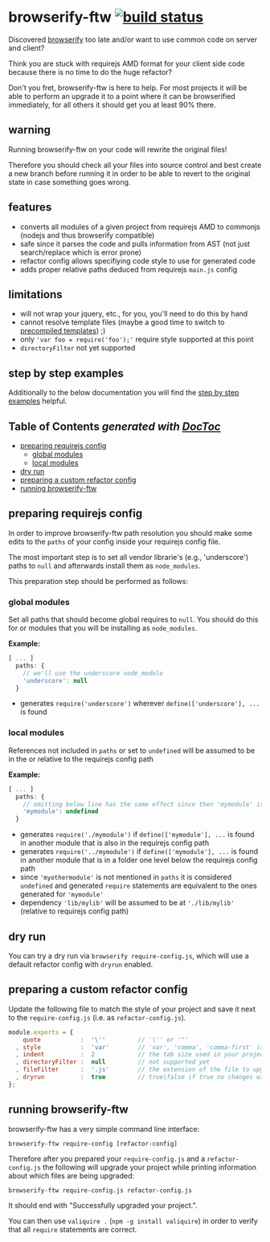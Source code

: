 # browserify-ftw [![build status](https://secure.travis-ci.org/thlorenz/browserify-ftw.png)](http://travis-ci.org/thlorenz/browserify-ftw)

Discovered [browserify](https://github.com/substack/node-browserify) too late and/or want to use common code on server
and client?

Think you are stuck with requirejs AMD format for your client side code because there is no time to do the huge refactor?

Don't you fret, browserify-ftw is here to help. For most projects it will be able to perform an upgrade it to a point
where it can be browserified immediately, for all others it should get you at least 90% there.

## warning

Running browserify-ftw on your code will rewrite the original files!

Therefore you should check all your files into source control and best create a new branch before running it in order to be able to revert to the original state in case something goes wrong.

## features

- converts all modules of a given project from requirejs AMD to commonjs (nodejs and thus browserify compatible)
- safe since it parses the code and pulls information from AST (not just search/replace which is error prone)
- refactor config allows specifiying code style to use for generated code
- adds proper relative paths deduced from requirejs `main.js` config

## limitations

- will not wrap your jquery, etc., for you, you'll need to do this by hand
- cannot resolve template files (maybe a good time to switch to [precompiled
  templates](https://github.com/wycats/handlebars.js/#precompiling-templates)) ;)
- only `'var foo = require('foo');'` require style supported at this point
- `directoryFilter` not yet supported

## step by step examples

Additionally to the below documentation you will find the [step by step
examples](https://github.com/thlorenz/browserify-ftw/tree/master/examples) helpful.

## **Table of Contents**  *generated with [DocToc](http://doctoc.herokuapp.com/)*

- [preparing requirejs config](#preparing-requirejs-config)
  - [global modules](#global-modules)
  - [local modules](#local-modules)
- [dry run](#dry-run)
- [preparing a custom refactor config](#preparing-a-custom-refactor-config)
- [running browserify-ftw](#running-browserify-ftw)


## preparing requirejs config

In order to improve browserify-ftw path resolution you should make some edits to the `paths` of your config inside your
requirejs config file.

The most important step is to set all vendor librarie's (e.g., 'underscore') paths to `null` and afterwards install them
as `node_modules`.

This preparation step should be performed as follows:

### global modules

Set all paths that should become global requires to `null`. You should do this for or modules that you will be
installing as `node_modules`.

**Example:**

```js
[ ... ]
  paths: {
    // we'll use the underscore node_module
    'underscore': null
  }
``` 

- generates `require('underscore')` wherever `define(['underscore'], ...` is found

### local modules

References not included in `paths` or set to `undefined` will be assumed to be in the or relative to the requirejs config path

**Example:**

```js
[ ... ]
  paths: {
    // omitting below line has the same effect since then 'mymodule' is undefined as well
    'mymodule': undefined
  }
``` 

- generates `require('./mymodule')` if `define(['mymodule'], ...` is found in another module that is also in the
  requirejs config path
- generates `require('../mymodule')` if `define(['mymodule'], ...` is found in another module that is in a folder one
  level below the requirejs config path
- since `'myothermodule'` is not mentioned in `paths` it is considered `undefined` and generated `require` statements
  are equivalent to the ones generated for `'mymodule'`
- dependency `'lib/mylib'` will be assumed to be at `'./lib/mylib'` (relative to requirejs config path)

## dry run

You can try a dry run via `browserify require-config.js`, which will use a default refactor config with
`dryrun` enabled.

## preparing a custom refactor config

Update the following file to match the style of your project and save it next to the `require-config.js` (i.e. as
`refactor-config.js`).

```js
module.exports = {
    quote           :  '\''         // '\'' or '"'
  , style           :  'var'        // 'var', 'comma', 'comma-first' (so far only var is supported)
  , indent          :  2            // the tab size used in your project
  , directoryFilter :  null         // not supported yet
  , fileFilter      :  '.js'        // the extension of the file to upgrade
  , dryrun          :  true         // true|false if true no changes will be written to upgraded files
};
```

## running browserify-ftw

browserify-ftw has a very simple command line interface:

    browserify-ftw require-config [refactor-config]

Therefore after you prepared your `require-config.js` and a `refactor-config.js` the following will upgrade your project
while printing information about which files are being upgraded:

    browserify-ftw require-config.js refactor-config.js

It should end with "Successfully upgraded your project.".

You can then use `valiquire .` (`npm -g install valiquire`) in order to verify that all `require` statements are correct.

